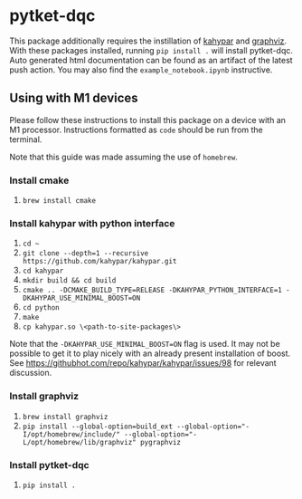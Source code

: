 # pytket-dqc

This package additionally requires the instillation of
[kahypar](https://github.com/kahypar/kahypar) and 
[graphviz](https://graphviz.org/download/). With these packages installed,
running `pip install .` will install pytket-dqc. Auto generated html 
documentation can be found as an artifact of the latest push action. 
You may also find the `example_notebook.ipynb` instructive.

## Using with M1 devices

Please follow these instructions to install this package on a device with an M1 processor.
Instructions formatted as `code` should be run from the terminal.

Note that this guide was made assuming the use of `homebrew`.

### Install cmake

1. `brew install cmake`

### Install kahypar with python interface

1. `cd ~`
1. `git clone --depth=1 --recursive https://github.com/kahypar/kahypar.git`
1. `cd kahypar`
1. `mkdir build && cd build`
1. `cmake .. -DCMAKE_BUILD_TYPE=RELEASE -DKAHYPAR_PYTHON_INTERFACE=1 -DKAHYPAR_USE_MINIMAL_BOOST=ON`
1. `cd python`
1. `make`
1. `cp kahypar.so \<path-to-site-packages\>`

Note that the `-DKAHYPAR_USE_MINIMAL_BOOST=ON` flag is used. It may not be possible to get it to play nicely with an already present installation of boost. See <https://githubhot.com/repo/kahypar/kahypar/issues/98> for relevant discussion.

### Install graphviz

1. `brew install graphviz`
1. `pip install --global-option=build_ext --global-option="-I/opt/homebrew/include/" --global-option="-L/opt/homebrew/lib/graphviz" pygraphviz`

### Install pytket-dqc

1. `pip install .`
